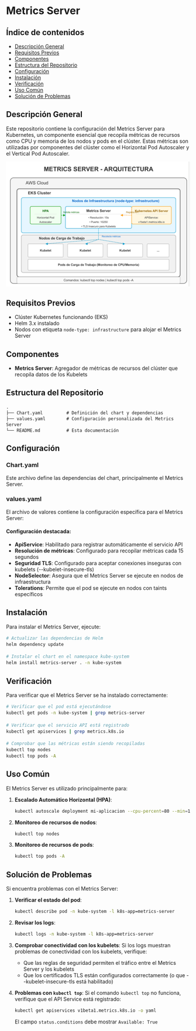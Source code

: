 # Metrics Server

## Índice de contenidos
* [Descripción General](#descripcion)
* [Requisitos Previos](#requisitos)
* [Componentes](#componentes)
* [Estructura del Repositorio](#estructura)
* [Configuración](#configuracion)
* [Instalación](#instalacion)
* [Verificación](#verificacion)
* [Uso Común](#uso)
* [Solución de Problemas](#solucion-problemas)

<a name="descripcion"></a>
## Descripción General
Este repositorio contiene la configuración del Metrics Server para Kubernetes, un componente esencial que recopila métricas de recursos como CPU y memoria de los nodos y pods en el clúster. Estas métricas son utilizadas por componentes del clúster como el Horizontal Pod Autoscaler y el Vertical Pod Autoscaler.

![Arquitectura](https://github.com/Andherson333333/robot-shop/blob/master/Infrastructure-cloud-EKS/infra-node/metrics-server/imagenes/metric-1.png)


<a name="requisitos"></a>
## Requisitos Previos
- Clúster Kubernetes funcionando (EKS)
- Helm 3.x instalado
- Nodos con etiqueta `node-type: infrastructure` para alojar el Metrics Server

<a name="componentes"></a>
## Componentes
- **Metrics Server**: Agregador de métricas de recursos del clúster que recopila datos de los Kubelets

<a name="estructura"></a>
## Estructura del Repositorio
```
.
├── Chart.yaml         # Definición del chart y dependencias
├── values.yaml        # Configuración personalizada del Metrics Server
└── README.md          # Esta documentación
```

<a name="configuracion"></a>
## Configuración

### Chart.yaml
Este archivo define las dependencias del chart, principalmente el Metrics Server.

### values.yaml
El archivo de valores contiene la configuración específica para el Metrics Server:

#### Configuración destacada:
- **ApiService**: Habilitado para registrar automáticamente el servicio API
- **Resolución de métricas**: Configurado para recopilar métricas cada 15 segundos
- **Seguridad TLS**: Configurado para aceptar conexiones inseguras con kubelets (--kubelet-insecure-tls)
- **NodeSelector**: Asegura que el Metrics Server se ejecute en nodos de infraestructura
- **Tolerations**: Permite que el pod se ejecute en nodos con taints específicos

<a name="instalacion"></a>
## Instalación

Para instalar el Metrics Server, ejecute:

```bash
# Actualizar las dependencias de Helm
helm dependency update

# Instalar el chart en el namespace kube-system
helm install metrics-server . -n kube-system
```

<a name="verificacion"></a>
## Verificación

Para verificar que el Metrics Server se ha instalado correctamente:

```bash
# Verificar que el pod está ejecutándose
kubectl get pods -n kube-system | grep metrics-server

# Verificar que el servicio API está registrado
kubectl get apiservices | grep metrics.k8s.io

# Comprobar que las métricas están siendo recopiladas
kubectl top nodes
kubectl top pods -A
```

<a name="uso"></a>
## Uso Común

El Metrics Server es utilizado principalmente para:

1. **Escalado Automático Horizontal (HPA)**:
   ```bash
   kubectl autoscale deployment mi-aplicacion --cpu-percent=80 --min=1 --max=10
   ```

2. **Monitoreo de recursos de nodos**:
   ```bash
   kubectl top nodes
   ```

3. **Monitoreo de recursos de pods**:
   ```bash
   kubectl top pods -A
   ```

<a name="solucion-problemas"></a>
## Solución de Problemas

Si encuentra problemas con el Metrics Server:

1. **Verificar el estado del pod**:
   ```bash
   kubectl describe pod -n kube-system -l k8s-app=metrics-server
   ```

2. **Revisar los logs**:
   ```bash
   kubectl logs -n kube-system -l k8s-app=metrics-server
   ```

3. **Comprobar conectividad con los kubelets**:
   Si los logs muestran problemas de conectividad con los kubelets, verifique:
   - Que las reglas de seguridad permiten el tráfico entre el Metrics Server y los kubelets
   - Que los certificados TLS están configurados correctamente (o que --kubelet-insecure-tls está habilitado)

4. **Problemas con `kubectl top`**:
   Si el comando `kubectl top` no funciona, verifique que el API Service está registrado:
   ```bash
   kubectl get apiservices v1beta1.metrics.k8s.io -o yaml
   ```
   
   El campo `status.conditions` debe mostrar `Available: True`
